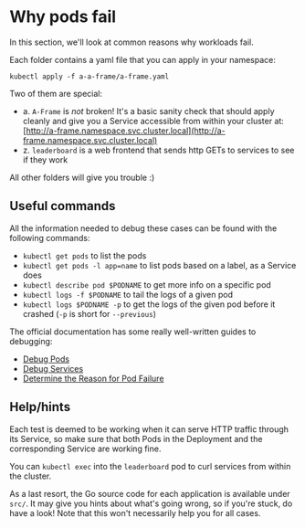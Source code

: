Why pods fail
=============

In this section, we'll look at common reasons why workloads fail.

Each folder contains a yaml file that you can apply in your namespace:

```
kubectl apply -f a-a-frame/a-frame.yaml
```

Two of them are special:

- a. `A-Frame` is _not_ broken! It's a basic sanity check that should apply cleanly and give you a Service accessible from within your cluster at: [http://a-frame.namespace.svc.cluster.local](http://a-frame.namespace.svc.cluster.local)
- z. `leaderboard` is a web frontend that sends http GETs to services to see if they work

All other folders will give you trouble :)

Useful commands
---------------

All the information needed to debug these cases can be found with the following commands:
- `kubectl get pods` to list the pods
- `kubectl get pods -l app=name` to list pods based on a label, as a Service does
- `kubectl describe pod $PODNAME` to get more info on a specific pod
- `kubectl logs -f $PODNAME` to tail the logs of a given pod
- `kubectl logs $PODNAME -p` to get the logs of the given pod before it crashed (`-p` is short for `--previous`)

The official documentation has some really well-written guides to debugging:
- [Debug Pods](https://kubernetes.io/docs/tasks/debug-application-cluster/debug-pod-replication-controller/)
- [Debug Services](https://kubernetes.io/docs/tasks/debug-application-cluster/debug-service/)
- [Determine the Reason for Pod Failure](https://kubernetes.io/docs/tasks/debug-application-cluster/determine-reason-pod-failure/)

Help/hints
----------

Each test is deemed to be working when it can serve HTTP traffic through its Service, so make sure that both Pods in the Deployment and the corresponding Service are working fine.

You can `kubectl exec` into the `leaderboard` pod to curl services from within the cluster.

As a last resort, the Go source code for each application is available under `src/`. It may give you hints about what's going wrong, so if you're stuck, do have a look! Note that this won't necessarily help you for all cases.
